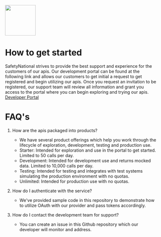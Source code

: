 
<img src="https://github.com/SafetyNationalPublic/apis/wiki/docs/SN_2018_Logo.svg" width="100" height="100" align="center">

# How to get started
SafetyNational strives to provide the best support and experience for the customers of our apis.  Our development portal can be found at the following link and allows our customers to get initial a request to get registered and begin utilizing our apis. Once you request an invitation to be registered, our support team will review all information and grant you access to the portal where you can begin exploring and trying our apis.  
<a href="https://api-sandbox-cus.developer.azure-api.net/">Developer Portal</a>

#  FAQ's
1. How are the apis packaged into products?
   - We have several product offerings which help you work through the lifecycle of exploration, development, testing and production use. 
   - Starter: Intended for exploration and use in the portal to get started. Limited to 50 calls per day.
   - Development: Intended for development use and returns mocked data.  Limited to 10,000 calls per day.
   - Testing: Intended for testing and integrates with test systems simulating the production environment with no quotas.
   - Unlimited: Intended for production use with no quotas.  

2. How do I authenticate with the service?
   - We've provided sample code in this repository to demonstrate how to utilize OAuth with our provider and pass tokens accordingly.
   
3. How do I contact the development team for support?
   - You can create an issue in this Github repository which our developer will monitor and address.

